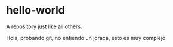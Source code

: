 # hello-world
A repository just like all others.

Hola, probando git, no entiendo un joraca, esto es muy complejo.
